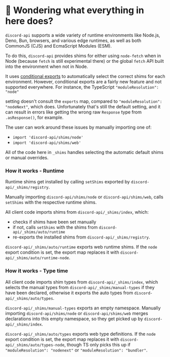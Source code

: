 # 👋 Wondering what everything in here does?

`discord-api` supports a wide variety of runtime environments like Node.js, Deno, Bun, browsers, and various
edge runtimes, as well as both CommonJS (CJS) and EcmaScript Modules (ESM).

To do this, `discord-api` provides shims for either using `node-fetch` when in Node (because `fetch` is still experimental there) or the global `fetch` API built into the environment when not in Node.

It uses [conditional exports](https://nodejs.org/api/packages.html#conditional-exports) to
automatically select the correct shims for each environment. However, conditional exports are a fairly new
feature and not supported everywhere. For instance, the TypeScript `"moduleResolution": "node"`

setting doesn't consult the `exports` map, compared to `"moduleResolution": "nodeNext"`, which does.
Unfortunately that's still the default setting, and it can result in errors like
getting the wrong raw `Response` type from `.asResponse()`, for example.

The user can work around these issues by manually importing one of:

- `import 'discord-api/shims/node'`
- `import 'discord-api/shims/web'`

All of the code here in `_shims` handles selecting the automatic default shims or manual overrides.

### How it works - Runtime

Runtime shims get installed by calling `setShims` exported by `discord-api/_shims/registry`.

Manually importing `discord-api/shims/node` or `discord-api/shims/web`, calls `setShims` with the respective runtime shims.

All client code imports shims from `discord-api/_shims/index`, which:

- checks if shims have been set manually
- if not, calls `setShims` with the shims from `discord-api/_shims/auto/runtime`
- re-exports the installed shims from `discord-api/_shims/registry`.

`discord-api/_shims/auto/runtime` exports web runtime shims.
If the `node` export condition is set, the export map replaces it with `discord-api/_shims/auto/runtime-node`.

### How it works - Type time

All client code imports shim types from `discord-api/_shims/index`, which selects the manual types from `discord-api/_shims/manual-types` if they have been declared, otherwise it exports the auto types from `discord-api/_shims/auto/types`.

`discord-api/_shims/manual-types` exports an empty namespace.
Manually importing `discord-api/shims/node` or `discord-api/shims/web` merges declarations into this empty namespace, so they get picked up by `discord-api/_shims/index`.

`discord-api/_shims/auto/types` exports web type definitions.
If the `node` export condition is set, the export map replaces it with `discord-api/_shims/auto/types-node`, though TS only picks this up if `"moduleResolution": "nodenext"` or `"moduleResolution": "bundler"`.
